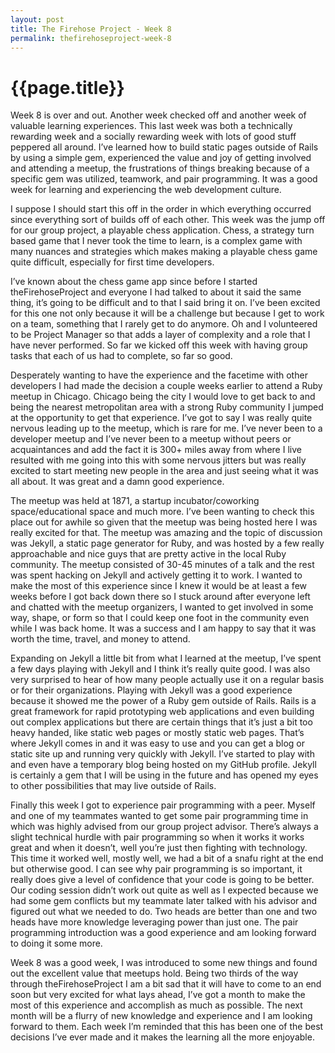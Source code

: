 ```yaml
---
layout: post
title: The Firehose Project - Week 8
permalink: thefirehoseproject-week-8
---
```


# {{page.title}}

Week 8 is over and out. Another week checked off and another week of valuable learning experiences. This last week was both a technically rewarding week and a socially rewarding week with lots of good stuff peppered all around. I’ve learned how to build static pages outside of Rails by using a simple gem, experienced the value and joy of getting involved and attending a meetup, the frustrations of things breaking because of a specific gem was utilized, teamwork, and pair programming. It was a good week for learning and experiencing the web development culture.

I suppose I should start this off in the order in which everything occurred since everything sort of builds off of each other. This week was the jump off for our group project, a playable chess application. Chess, a strategy turn based game that I never took the time to learn, is a complex game with many nuances and strategies which makes making a playable chess game quite difficult, especially for first time developers.

I’ve known about the chess game app since before I started theFirehoseProject and everyone I had talked to about it said the same thing, it’s going to be difficult and to that I said bring it on. I’ve been excited for this one not only because it will be a challenge but because I get to work on a team, something that I rarely get to do anymore. Oh and I volunteered to be Project Manager so that adds a layer of complexity and a role that I have never performed. So far we kicked off this week with having group tasks that each of us had to complete, so far so good.

Desperately wanting to have the experience and the facetime with other developers I had made the decision a couple weeks earlier to attend a Ruby meetup in Chicago. Chicago being the city I would love to get back to and being the nearest metropolitan area with a strong Ruby community I jumped at the opportunity to get that experience. I’ve got to say I was really quite nervous leading up to the meetup, which is rare for me. I’ve never been to a developer meetup and I’ve never been to a meetup without peers or acquaintances and add the fact it is 300+ miles away from where I live resulted with me going into this with some nervous jitters but was really excited to start meeting new people in the area and just seeing what it was all about. It was great and a damn good experience.

The meetup was held at 1871, a startup incubator/coworking space/educational space and much more. I’ve been wanting to check this place out for awhile so given that the meetup was being hosted here I was really excited for that. The meetup was amazing and the topic of discussion was Jekyll, a static page generator for Ruby, and was hosted by a few really approachable and nice guys that are pretty active in the local Ruby community. The meetup consisted of 30-45 minutes of a talk and the rest was spent hacking on Jekyll and actively getting it to work. I wanted to make the most of this experience since I knew it would be at least a few weeks before I got back down there so I stuck around after everyone left and chatted with the meetup organizers, I wanted to get involved in some way, shape, or form so that I could keep one foot in the community even while I was back home. It was a success and I am happy to say that it was worth the time, travel, and money to attend.

Expanding on Jekyll a little bit from what I learned at the meetup, I’ve spent a few days playing with Jekyll and I think it’s really quite good. I was also very surprised to hear of how many people actually use it on a regular basis or for their organizations. Playing with Jekyll was a good experience because it showed me the power of a Ruby gem outside of Rails. Rails is a great framework for rapid prototyping web applications and even building out complex applications but there are certain things that it’s just a bit too heavy handed, like static web pages or mostly static web pages. That’s where Jekyll comes in and it was easy to use and you can get a blog or static site up and running very quickly with Jekyll. I’ve started to play with and even have a temporary blog being hosted on my GitHub profile. Jekyll is certainly a gem that I will be using in the future and has opened my eyes to other possibilities that may live outside of Rails.

Finally this week I got to experience pair programming with a peer. Myself and one of my teammates wanted to get some pair programming time in which was highly advised from our group project advisor. There’s always a slight technical hurdle with pair programming so when it works it works great and when it doesn’t, well you’re just then fighting with technology. This time it worked well, mostly well, we had a bit of a snafu right at the end but otherwise good. I can see why pair programming is so important, it really does give a level of confidence that your code is going to be better. Our coding session didn’t work out quite as well as I expected because we had some gem conflicts but my teammate later talked with his advisor and figured out what we needed to do. Two heads are better than one and two heads have more knowledge leveraging power than just one. The pair programming introduction was a good experience and am looking forward to doing it some more.

Week 8 was a good week, I was introduced to some new things and found out the excellent value that meetups hold. Being two thirds of the way through theFirehoseProject I am a bit sad that it will have to come to an end soon but very excited for what lays ahead, I’ve got a month to make the most of this experience and accomplish as much as possible. The next month will be a flurry of new knowledge and experience and I am looking forward to them. Each week I’m reminded that this has been one of the best decisions I’ve ever made and it makes the learning all the more enjoyable.
